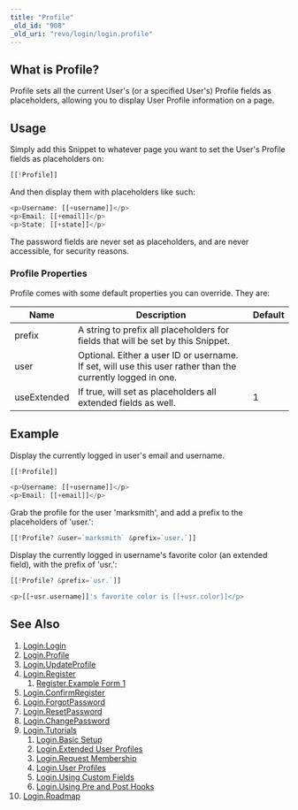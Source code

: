 ```yaml
---
title: "Profile"
_old_id: "908"
_old_uri: "revo/login/login.profile"
---
```


## What is Profile?

Profile sets all the current User's (or a specified User's) Profile fields as placeholders, allowing you to display User Profile information on a page.

## Usage

Simply add this Snippet to whatever page you want to set the User's Profile fields as placeholders on:

``` php
[[!Profile]]
```

And then display them with placeholders like such:

``` php
<p>Username: [[+username]]</p>
<p>Email: [[+email]]</p>
<p>State: [[+state]]</p>
```

The password fields are never set as placeholders, and are never accessible, for security reasons.

### Profile Properties

Profile comes with some default properties you can override. They are:

| Name        | Description                                                                                                 | Default |
| ----------- | ----------------------------------------------------------------------------------------------------------- | ------- |
| prefix      | A string to prefix all placeholders for fields that will be set by this Snippet.                            |         |
| user        | Optional. Either a user ID or username. If set, will use this user rather than the currently logged in one. |         |
| useExtended | If true, will set as placeholders all extended fields as well.                                              | 1       |

## Example

Display the currently logged in user's email and username.

``` php
[[!Profile]]

<p>Username: [[+username]]</p>
<p>Email: [[+email]]</p>
```

Grab the profile for the user 'marksmith', and add a prefix to the placeholders of 'user.':

``` php
[[!Profile? &user=`marksmith` &prefix=`user.`]]
```

Display the currently logged in username's favorite color (an extended field), with the prefix of 'usr.':

``` php
[[!Profile? &prefix=`usr.`]]

<p>[[+usr.username]]'s favorite color is [[+usr.color]]</p>
```

## See Also

1. [Login.Login](extras/login/login)
2. [Login.Profile](extras/login/login.profile)
3. [Login.UpdateProfile](extras/login/login.updateprofile)
4. [Login.Register](extras/login/login.register)
   1. [Register.Example Form 1](extras/login/login.register/example-form-1)
5. [Login.ConfirmRegister](extras/login/login.confirmregister)
6. [Login.ForgotPassword](extras/login/login.forgotpassword)
7. [Login.ResetPassword](extras/login/login.resetpassword)
8. [Login.ChangePassword](extras/login/login.changepassword)
9. [Login.Tutorials](extras/login/login.tutorials)
    1. [Login.Basic Setup](extras/login/login.tutorials/basic-setup)
    2. [Login.Extended User Profiles](extras/login/login.tutorials/extended-user-profiles)
    3. [Login.Request Membership](extras/login/login.tutorials/request-membership)
    4. [Login.User Profiles](extras/login/login.tutorials/user-profiles)
    5. [Login.Using Custom Fields](extras/login/login.tutorials/using-custom-fields)
    6. [Login.Using Pre and Post Hooks](extras/login/login.tutorials/using-pre-and-post-hooks)
10. [Login.Roadmap](extras/login/login.roadmap)
